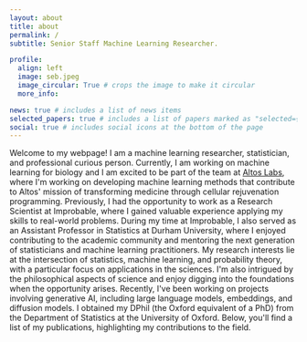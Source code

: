 ```yaml
---
layout: about
title: about
permalink: /
subtitle: Senior Staff Machine Learning Researcher. 

profile:
  align: left
  image: seb.jpeg
  image_circular: True # crops the image to make it circular
  more_info:

news: true # includes a list of news items
selected_papers: true # includes a list of papers marked as "selected={true}"
social: true # includes social icons at the bottom of the page
---
```


Welcome to my webpage! I am a machine learning researcher, statistician, and professional curious person. 
Currently, I am working on machine learning for biology and I am excited to be part of the team at [Altos Labs](http://altoslabs.com), where I'm working on developing machine learning methods that contribute to Altos' mission of transforming medicine through cellular rejuvenation programming.
Previously, I had the opportunity to work as a Research Scientist at Improbable, where I gained valuable experience applying my skills to real-world problems. During my time at Improbable, I also served as an Assistant Professor in Statistics at Durham University, where I enjoyed contributing to the academic community and mentoring the next generation of statisticians and machine learning practitioners.
My research interests lie at the intersection of statistics, machine learning, and probability theory, with a particular focus on applications in the sciences. I'm also intrigued by the philosophical aspects of science and enjoy digging into the foundations when the opportunity arises. Recently, I've been working on projects involving generative AI, including large language models, embeddings, and diffusion models.
I obtained my DPhil (the Oxford equivalent of a PhD) from the Department of Statistics at the University of Oxford. Below, you'll find a list of my publications, highlighting my contributions to the field.